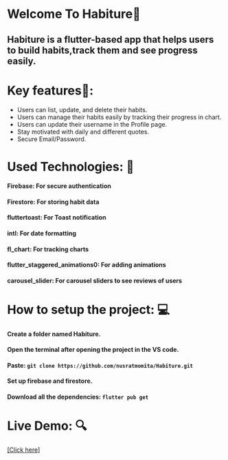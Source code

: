 <h1>Welcome To Habiture🎯</h1>
<h2>Habiture is a flutter-based app that helps users to build habits,track them and see progress easily. </h2>

<h1>Key features🎇: </h1>
<ul>
  <li>Users can list, update, and delete their habits.</li>
  <li>Users can manage their habits easily by tracking their progress in chart.</li>
  <li>Users can update their username in the Profile page.</li>
  <li>Stay motivated with daily and different quotes.</li>
  <li>Secure Email/Password.</li>
</ul>

<h1>Used Technologies: 📝</h1>
<h4>Firebase: For secure authentication</h4>
<h4>Firestore: For storing habit data</h4>
<h4>fluttertoast: For Toast notification</h4>
<h4>intl: For date formatting</h4>
<h4>fl_chart: For tracking charts</h4>
<h4>flutter_staggered_animations0: For adding animations</h4>
<h4>carousel_slider: For carousel sliders to see reviews of users</h4>

<h1>How to setup the project: 💻</h1>
<h4>Create a folder named Habiture.</h4>
<h4>Open the terminal after opening the project in the VS code.</h4>
<h4>Paste: <code>git clone https://github.com/nusratmomita/Habiture.git</code></h4>
<h4>Set up firebase and firestore.</h4>
<h4>Download all the dependencies: <code>flutter pub get</code></h4>

<h1>Live Demo: 🔍</h1>
<a href="https://drive.google.com/file/d/1CGoX1glzDLGfuSCfBIGLIb4IzNyKpvFr/view?usp=drive_link">[Click here]</a>